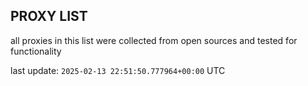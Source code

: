 ## PROXY LIST

all proxies in this list were collected from open sources and tested for functionality

last update: `2025-02-13 22:51:50.777964+00:00` UTC